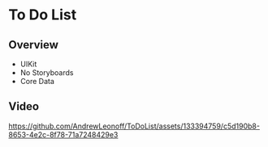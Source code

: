 # To Do List
## Overview
- UIKit
- No Storyboards
- Core Data
## Video
https://github.com/AndrewLeonoff/ToDoList/assets/133394759/c5d190b8-8653-4e2c-8f78-71a7248429e3

